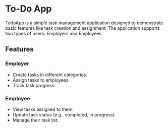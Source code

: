 # To-Do App
TodoApp is a simple task management application designed to demonstrate basic features like task creation and assignment. The application supports two types of users: Employers and Employees.

## Features
### Employer
- Create tasks in different categories.
- Assign tasks to employees.
- Track task progress.

### Employee
- View tasks assigned to them.
- Update task status (e.g., completed, in progress).
- Manage their task list.
